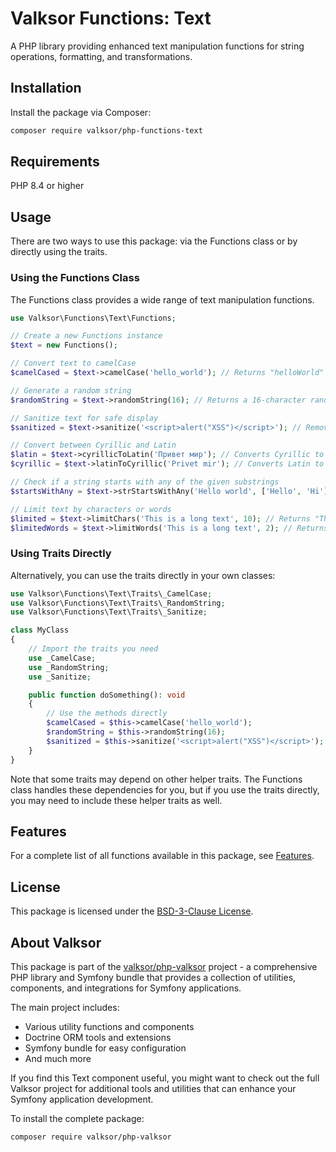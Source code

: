 # Valksor Functions: Text

A PHP library providing enhanced text manipulation functions for string operations, formatting, and transformations.

## Installation

Install the package via Composer:

```bash
composer require valksor/php-functions-text
```

## Requirements

PHP 8.4 or higher

## Usage

There are two ways to use this package: via the Functions class or by directly using the traits.

### Using the Functions Class

The Functions class provides a wide range of text manipulation functions.

```php
use Valksor\Functions\Text\Functions;

// Create a new Functions instance
$text = new Functions();

// Convert text to camelCase
$camelCased = $text->camelCase('hello_world'); // Returns "helloWorld"

// Generate a random string
$randomString = $text->randomString(16); // Returns a 16-character random string

// Sanitize text for safe display
$sanitized = $text->sanitize('<script>alert("XSS")</script>'); // Removes HTML tags

// Convert between Cyrillic and Latin
$latin = $text->cyrillicToLatin('Привет мир'); // Converts Cyrillic to Latin
$cyrillic = $text->latinToCyrillic('Privet mir'); // Converts Latin to Cyrillic

// Check if a string starts with any of the given substrings
$startsWithAny = $text->strStartsWithAny('Hello world', ['Hello', 'Hi']); // Returns true

// Limit text by characters or words
$limited = $text->limitChars('This is a long text', 10); // Returns "This is a..."
$limitedWords = $text->limitWords('This is a long text', 2); // Returns "This is..."
```

### Using Traits Directly

Alternatively, you can use the traits directly in your own classes:

```php
use Valksor\Functions\Text\Traits\_CamelCase;
use Valksor\Functions\Text\Traits\_RandomString;
use Valksor\Functions\Text\Traits\_Sanitize;

class MyClass
{
    // Import the traits you need
    use _CamelCase;
    use _RandomString;
    use _Sanitize;

    public function doSomething(): void
    {
        // Use the methods directly
        $camelCased = $this->camelCase('hello_world');
        $randomString = $this->randomString(16);
        $sanitized = $this->sanitize('<script>alert("XSS")</script>');
    }
}
```

Note that some traits may depend on other helper traits. The Functions class handles these dependencies for you, but if you use the traits directly, you may need to include these helper traits as well.

## Features

For a complete list of all functions available in this package, see [Features](docs/features.md).

## License

This package is licensed under the [BSD-3-Clause License](LICENSE).

## About Valksor

This package is part of the [valksor/php-valksor](https://github.com/valksor/php-valksor) project - a comprehensive PHP library and Symfony bundle that provides a collection of utilities, components, and integrations for Symfony applications.

The main project includes:
- Various utility functions and components
- Doctrine ORM tools and extensions
- Symfony bundle for easy configuration
- And much more

If you find this Text component useful, you might want to check out the full Valksor project for additional tools and utilities that can enhance your Symfony application development.

To install the complete package:

```bash
composer require valksor/php-valksor
```
